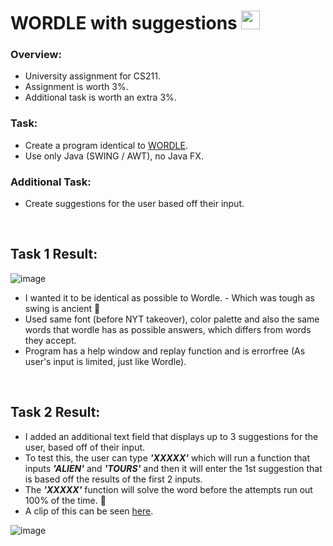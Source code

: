# WORDLE with suggestions <img src="https://user-images.githubusercontent.com/57832437/155004616-06701a8f-71a4-42a0-9c73-e890fe6a7690.png" width="30" height="30" />

### Overview:
- University assignment for CS211.
- Assignment is worth 3%.
- Additional task is worth an extra 3%.

### Task:
- Create a program identical to [WORDLE](https://www.nytimes.com/games/wordle/index.html).
- Use only Java (SWING / AWT), no Java FX.

### Additional Task:
- Create suggestions for the user based off their input.

<br>

## Task 1 Result:

![image](https://user-images.githubusercontent.com/57832437/155003030-a195771a-bee8-4c39-8d25-c46ac147beeb.png)

- I wanted it to be identical as possible to Wordle. - Which was tough as swing is ancient 🙂
- Used same font (before NYT takeover), color palette and also the same words that wordle has as possible answers, which differs from words they accept.
- Program has a help window and replay function and is errorfree (As user's input is limited, just like Wordle).

<br>

## Task 2 Result:

- I added an additional text field that displays up to 3 suggestions for the user, based off of their input.
- To test this, the user can type ***'XXXXX'*** which will run a function that inputs ***'ALIEN'*** and ***'TOURS'*** and then it will enter the 1st suggestion that is based off the results of the first 2 inputs.
- The ***'XXXXX'*** function will solve the word before the attempts run out 100% of the time. 💯
- A clip of this can be seen [here](https://user-images.githubusercontent.com/57832437/155007958-4b2e5836-cdc9-46de-b49e-2137aab153b0.mp4).

![image](https://user-images.githubusercontent.com/57832437/155006342-41ae8a36-b329-4a71-9f08-201d86b37f40.png)
